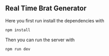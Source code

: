 ## Real Time Brat Generator

Here you first run install the dependencies with

```bash
npm install
``` 

Then you can run the server with 

```bash
npm run dev
